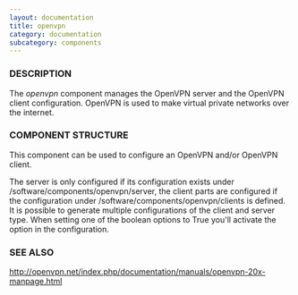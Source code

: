 ```yaml
---
layout: documentation
title: openvpn
category: documentation
subcategory: components
---
```

### DESCRIPTION

The _openvpn_ component manages the OpenVPN server and the OpenVPN client configuration.
OpenVPN is used to make virtual private networks over the internet.

### COMPONENT STRUCTURE

This component can be used to configure an OpenVPN and/or OpenVPN
client.

The server is only configured if its configuration exists under
/software/components/openvpn/server, the client parts are configured if
the configuration under /software/components/openvpn/clients is defined.
It is possible to generate multiple configurations of the client and
server type.  When setting one of the boolean options to True you'll
activate the option in the configuration.

### SEE ALSO

http://openvpn.net/index.php/documentation/manuals/openvpn-20x-manpage.html
